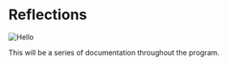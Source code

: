 # Reflections

![Hello](images/home/testpic.JPG.jpeg)

This will be a series of documentation throughout the program.
